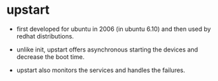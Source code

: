# upstart

- first developed for ubuntu in 2006 (in ubuntu 6.10) and then used by redhat distributions.

- unlike init, upstart offers asynchronous starting the devices and decrease the boot time.

- upstart also monitors the services and handles the failures.
